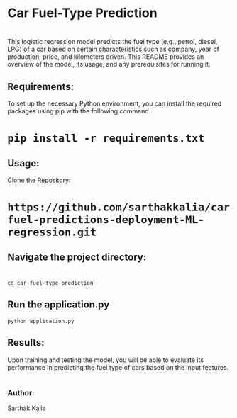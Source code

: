# Car Fuel-Type Prediction <h1>
This logistic regression model predicts the fuel type (e.g., petrol, diesel, LPG) of a car based on certain characteristics such as company, year of production, price, and kilometers driven. This README provides an overview of the model, its usage, and any prerequisites for running it.
## Requirements:
To set up the necessary Python environment, you can install the required packages using pip with the following command.<h1>
```
pip install -r requirements.txt
```
## Usage:
Clone the Repository: <h1>
```
https://github.com/sarthakkalia/car-fuel-predictions-deployment-ML-regression.git
```
## Navigate the project directory:<h1>
```
cd car-fuel-type-prediction
```
## Run the application.py
```
python application.py
```
## Results:
Upon training and testing the model, you will be able to evaluate its performance in predicting the fuel type of cars based on the input features.<h1>

### Author:
Sarthak Kalia

